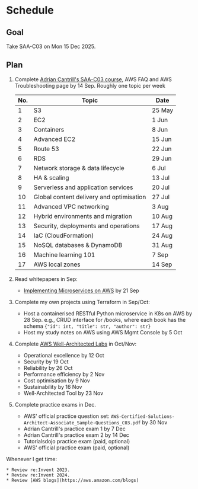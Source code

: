 # Schedule

## Goal

Take SAA-C03 on Mon 15 Dec 2025.

## Plan

1. Complete [Adrian Cantrill's SAA-C03 course](https://learn.cantrill.io/courses/enrolled/1820301), AWS FAQ and AWS Troubleshooting page by 14 Sep. Roughly one topic per week

    |No.|Topic|Date|
    |---|-----|----|
    |1|S3|25 May|
    |2|EC2|1 Jun|
    |3|Containers|8 Jun|
    |4|Advanced EC2|15 Jun|
    |5|Route 53|22 Jun|
    |6|RDS|29 Jun|
    |7|Network storage & data lifecycle|6 Jul|
    |8|HA & scaling|13 Jul|
    |9|Serverless and application services|20 Jul|
    |10|Global content delivery and optimisation|27 Jul|
    |11|Advanced VPC networking|3 Aug|
    |12|Hybrid environments and migration|10 Aug|
    |13|Security, deployments and operations|17 Aug|
    |14|IaC (CloudFormation)|24 Aug|
    |15|NoSQL databases & DynamoDB|31 Aug|
    |16|Machine learning 101|7 Sep|
    |17|AWS local zones|14 Sep|

2. Read whitepapers in Sep:

    * [Implementing Microservices on AWS](https://docs.aws.amazon.com/whitepapers/latest/microservices-on-aws/microservices-on-aws.html) by 21 Sep

3. Complete my own projects using Terraform in Sep/Oct:

    * Host a containerised RESTful Python microservice in K8s on AWS by 28 Sep. e.g., CRUD interface for /books, where each book has the schema `{"id": int, "title": str, "author": str}`
    * Host my study notes on AWS using AWS Mgmt Console by 5 Oct

4. Complete [AWS Well-Architected Labs](https://wellarchitectedlabs.com/) in Oct/Nov:

    * Operational excellence by 12 Oct
    * Security by 19 Oct
    * Reliability by 26 Oct
    * Performance efficiency by 2 Nov
    * Cost optimisation by 9 Nov
    * Sustainability by 16 Nov
    * Well-Architected Tool by 23 Nov

5. Complete practice exams in Dec.
    * AWS' official practice question set: `AWS-Certified-Solutions-Architect-Associate_Sample-Questions_C03.pdf` by 30 Nov
    * Adrian Cantrill's practice exam 1 by 7 Dec
    * Adrian Cantrill's practice exam 2 by 14 Dec
    * Tutorialsdojo practice exam (paid, optional)
    * AWS' official practice exam (paid, optional)

Whenever I get time:

    * Review re:Invent 2023.
    * Review re:Invent 2024.
    * Review [AWS blogs](https://aws.amazon.com/blogs)
